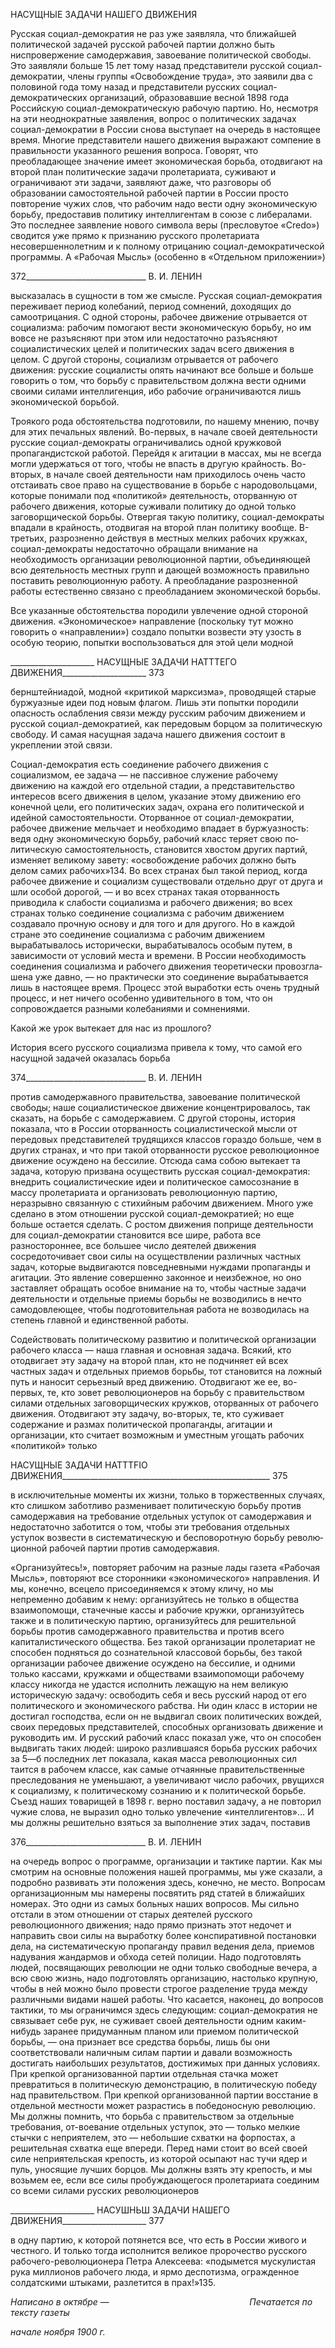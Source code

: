 НАСУЩНЫЕ ЗАДАЧИ НАШЕГО ДВИЖЕНИЯ

Русская социал-демократия не раз уже заявляла, что ближайшей политической зада­чей русской рабочей партии должно быть ниспровержение самодержавия, завоевание политической свободы. Это заявляли больше 15 лет тому назад представители русской социал-демократии, члены группы «Освобождение труда», это заявили два с половиной года тому назад и представители русских социал-демократических организаций, обра­зовавшие весной 1898 года Российскую социал-демократическую рабочую партию. Но, несмотря на эти неоднократные заявления, вопрос о политических задачах социал-демократии в России снова выступает на очередь в настоящее время. Многие предста­вители нашего движения выражают сомпение в правильности указанного решения во­проса. Говорят, что преобладающее значение имеет экономическая борьба, отодвигают на второй план политические задачи пролетариата, суживают и ограничивают эти зада­чи, заявляют даже, что разговоры об образовании самостоятельной рабочей партии в России просто повторение чужих слов, что рабочим надо вести одну экономическую борьбу, предоставив политику интеллигентам в союзе с либералами. Это последнее за­явление нового символа веры (пресловутое «Credo») сводится уже прямо к признанию русского пролетариата несовершеннолетним и к полному отрицанию социал-демократической программы. А «Рабочая Мысль» (особенно в «Отдельном приложе­нии»)

  

372______________________________ В. И. ЛЕНИН

высказалась в сущности в том же смысле. Русская социал-демократия переживает пе­риод колебаний, период сомнений, доходящих до самоотрицания. С одной стороны, рабочее движение отрывается от социализма: рабочим помогают вести экономическую борьбу, но им вовсе не разъясняют при этом или недостаточно разъясняют социалисти­ческих целей и политических задач всего движения в целом. С другой стороны, социа­лизм отрывается от рабочего движения: русские социалисты опять начинают все боль­ше и больше говорить о том, что борьбу с правительством должна вести одними свои­ми силами интеллигенция, ибо рабочие ограничиваются лишь экономической борьбой.

Троякого рода обстоятельства подготовили, по нашему мнению, почву для этих пе­чальных явлений. Во-первых, в начале своей деятельности русские социал-демократы ограничивались одной кружковой пропагандистской работой. Перейдя к агитации в массах, мы не всегда могли удержаться от того, чтобы не впасть в другую крайность. Во-вторых, в начале своей деятельности нам приходилось очень часто отстаивать свое право на существование в борьбе с народовольцами, которые понимали под «полити­кой» деятельность, оторванную от рабочего движения, которые суживали политику до одной только заговорщической борьбы. Отвергая такую политику, социал-демократы впадали в крайность, отодвигая на второй план политику вообще. В-третьих, разроз­ненно действуя в местных мелких рабочих кружках, социал-демократы недостаточно обращали внимание на необходимость организации революционной партии, объеди­няющей всю деятельность местных групп и дающей возможность правильно поставить революционную работу. А преобладание разрозненной работы естественно связано с преобладанием экономической борьбы.

Все указанные обстоятельства породили увлечение одной стороной движения. «Экономическое» направление (поскольку тут можно говорить о «направлении») соз­дало попытки возвести эту узость в особую теорию, попытки воспользоваться для этой цели модной

  

_____________________ НАСУЩНЫЕ ЗАДАЧИ НАТТТЕГО ДВИЖЕНИЯ_____________________ 373

бернштейниадой, модной «критикой марксизма», проводящей старые буржуазные идеи под новым флагом. Лишь эти попытки породили опасность ослабления связи между русским рабочим движением и русской социал-демократией, как передовым борцом за политическую свободу. И самая насущная задача нашего движения состоит в укрепле­нии этой связи.

Социал-демократия есть соединение рабочего движения с социализмом, ее задача — не пассивное служение рабочему движению на каждой его отдельной стадии, а пред­ставительство интересов всего движения в целом, указание этому движению его конеч­ной цели, его политических задач, охрана его политической и идейной самостоятельно­сти. Оторванное от социал-демократии, рабочее движение мельчает и необходимо впа­дает в буржуазность: ведя одну экономическую борьбу, рабочий класс теряет свою по­литическую самостоятельность, становится хвостом других партий, изменяет великому завету: «освобождение рабочих должно быть делом самих рабочих»134. Во всех странах был такой период, когда рабочее движение и социализм существовали отдельно друг от друга и шли особой дорогой, — и во всех странах такая оторванность приводила к сла­бости социализма и рабочего движения; во всех странах только соединение социализма с рабочим движением создавало прочную основу и для того и для другого. Но в каждой стране это соединение социализма с рабочим движением вырабатывалось исторически, вырабатывалось особым путем, в зависимости от условий места и времени. В России необходимость соединения социализма и рабочего движения теоретически провозгла­шена уже давно, — но практически это соединение вырабатывается лишь в настоящее время. Процесс этой выработки есть очень трудный процесс, и нет ничего особенно удивительного в том, что он сопровождается разными колебаниями и сомнениями.

Какой же урок вытекает для нас из прошлого?

История всего русского социализма привела к тому, что самой его насущной задачей оказалась борьба

  

374______________________________ В. И. ЛЕНИН

против самодержавного правительства, завоевание политической свободы; наше социа­листическое движение концентрировалось, так сказать, на борьбе с самодержавием. С другой стороны, история показала, что в России оторванность социалистической мысли от передовых представителей трудящихся классов гораздо больше, чем в других стра­нах, и что при такой оторванности русское революционное движение осуждено на бес­силие. Отсюда сама собою вытекает та задача, которую призвана осуществить русская социал-демократия: внедрить социалистические идеи и политическое самосознание в массу пролетариата и организовать революционную партию, неразрывно связанную с стихийным рабочим движением. Много уже сделано в этом отношении русской социал-демократией; но еще больше остается сделать. С ростом движения поприще деятельно­сти для социал-демократии становится все шире, работа все разностороннее, все боль­шее число деятелей движения сосредоточивает свои силы на осуществлении различных частных задач, которые выдвигаются повседневными нуждами пропаганды и агитации. Это явление совершенно законное и неизбежное, но оно заставляет обращать особое внимание на то, чтобы частные задачи деятельности и отдельные приемы борьбы не возводились в нечто самодовлеющее, чтобы подготовительная работа не возводилась на степень главной и единственной работы.

Содействовать политическому развитию и политической организации рабочего класса — наша главная и основная задача. Всякий, кто отодвигает эту задачу на второй план, кто не подчиняет ей всех частных задач и отдельных приемов борьбы, тот стано­вится на ложный путь и наносит серьезный вред движению. Отодвигают же ее, во-первых, те, кто зовет революционеров на борьбу с правительством силами отдельных заговорщических кружков, оторванных от рабочего движения. Отодвигают эту задачу, во-вторых, те, кто суживает содержание и размах политической пропаганды, агитации и организации, кто считает возможным и уместным угощать рабочих «политикой» только

  

НАСУЩНЫЕ ЗАДАЧИ HATTTFIO ДВИЖЕНИЯ____________________________________________________ 375

в исключительные моменты их жизни, только в торжественных случаях, кто слишком заботливо разменивает политическую борьбу против самодержавия на требование от­дельных уступок от самодержавия и недостаточно заботится о том, чтобы эти требова­ния отдельных уступок возвести в систематическую и бесповоротную борьбу револю­ционной рабочей партии против самодержавия.

«Организуйтесь!», повторяет рабочим на разные лады газета «Рабочая Мысль», по­вторяют все сторонники «экономического» направления. И мы, конечно, всецело при­соединяемся к этому кличу, но мы непременно добавим к нему: организуйтесь не толь­ко в общества взаимопомощи, стачечные кассы и рабочие кружки, организуйтесь также и в политическую партию, организуйтесь для решительной борьбы против самодер­жавного правительства и против всего капиталистического общества. Без такой органи­зации пролетариат не способен подняться до сознательной классовой борьбы, без такой организации рабочее движение осуждено на бессилие, и одними только кассами, круж­ками и обществами взаимопомощи рабочему классу никогда не удастся исполнить ле­жащую на нем великую историческую задачу: освободить себя и весь русский народ от его политического и экономического рабства. Ни один класс в истории не достигал господства, если он не выдвигал своих политических вождей, своих передовых пред­ставителей, способных организовать движение и руководить им. И русский рабочий класс показал уже, что он способен выдвигать таких людей: широко разлившаяся борь­ба русских рабочих за 5—б последних лет показала, какая масса революционных сил таится в рабочем классе, как самые отчаянные правительственные преследования не уменьшают, а увеличивают число рабочих, рвущихся к социализму, к политическому сознанию и к политической борьбе. Съезд наших товарищей в 1898 г. верно поставил задачу, а не повторил чужие слова, не выразил одно только увлечение «интеллиген­тов»... И мы должны решительно взяться за выполнение этих задач, поставив

  

376______________________________ В. И. ЛЕНИН

на очередь вопрос о программе, организации и тактике партии. Как мы смотрим на ос­новные положения нашей программы, мы уже сказали, а подробно развивать эти поло­жения здесь, конечно, не место. Вопросам организационным мы намерены посвятить ряд статей в ближайших номерах. Это одни из самых больных наших вопросов. Мы сильно отстали в этом отношении от старых деятелей русского революционного дви­жения; надо прямо признать этот недочет и направить свои силы на выработку более конспиративной постановки дела, на систематическую пропаганду правил ведения де­ла, приемов надувания жандармов и обхода сетей полиции. Надо подготовлять людей, посвящающих революции не одни только свободные вечера, а всю свою жизнь, надо подготовлять организацию, настолько крупную, чтобы в ней можно было провести строгое разделение труда между различными видами нашей работы. Что касается, на­конец, до вопросов тактики, то мы ограничимся здесь следующим: социал-демократия не связывает себе рук, не суживает своей деятельности одним каким-нибудь заранее придуманным планом или приемом политической борьбы, — она признает все средства борьбы, лишь бы они соответствовали наличным силам партии и давали возможность достигать наибольших результатов, достижимых при данных условиях. При крепкой организованной партии отдельная стачка может превратиться в политическую демон­страцию, в политическую победу над правительством. При крепкой организованной партии восстание в отдельной местности может разрастись в победоносную револю­цию. Мы должны помнить, что борьба с правительством за отдельные требования, от-воевание отдельных уступок, это — только мелкие стычки с неприятелем, это — не­большие схватки на форпостах, а решительная схватка еще впереди. Перед нами стоит во всей своей силе неприятельская крепость, из которой осыпают нас тучи ядер и пуль, уносящие лучших борцов. Мы должны взять эту крепость, и мы возьмем ее, если все силы пробуждающегося пролетариата соединим со всеми силами русских революцио­неров

  

_____________________ НАСУШНЬШ ЗАДАЧИ НАШЕГО ДВИЖЕНИЯ_____________________ 377

в одну партию, к которой потянется все, что есть в России живого и честного. И только тогда исполнится великое пророчество русского рабочего-революционера Петра Алек­сеева: «подымется мускулистая рука миллионов рабочего люда, и ярмо деспотизма, ог­ражденное солдатскими штыками, разлетится в прах!»135.

_Написано в октябре_ —                                                         _Печатается по тексту газеты_

_начале ноября 1900 г._